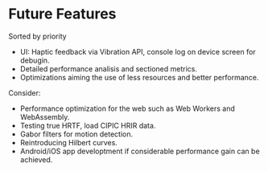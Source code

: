 # Future Features
Sorted by priority

- UI: Haptic feedback via Vibration API, console log on device screen for debugin.
- Detailed performance analisis and sectioned metrics.
- Optimizations aiming the use of less resources and better performance.

Consider:

- Performance optimization for the web such as Web Workers and WebAssembly.
- Testing true HRTF, load CIPIC HRIR data.
- Gabor filters for motion detection.
- Reintroducing Hilbert curves.
- Android/iOS app developtment if considerable performance gain can be achieved.

